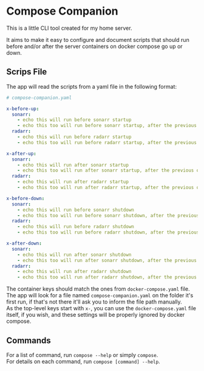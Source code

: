 # Compose Companion

This is a little CLI tool created for my home server.

It aims to make it easy to configure and document scripts that should run before and/or after the server containers on docker compose go up or down.

## Scrips File

The app will read the scripts from a yaml file in the following format:

```yaml
# compose-companion.yaml

x-before-up:
  sonarr:
    - echo this will run before sonarr startup
    - echo this too will run before sonarr startup, after the previous one
  radarr:
    - echo this will run before radarr startup
    - echo this too will run before radarr startup, after the previous one

x-after-up:
  sonarr:
    - echo this will run after sonarr startup
    - echo this too will run after sonarr startup, after the previous one
  radarr:
    - echo this will run after radarr startup
    - echo this too will run after radarr startup, after the previous one

x-before-down:
  sonarr:
    - echo this will run before sonarr shutdown
    - echo this too will run before sonarr shutdown, after the previous one
  radarr:
    - echo this will run before radarr shutdown
    - echo this too will run before radarr shutdown, after the previous one

x-after-down:
  sonarr:
    - echo this will run after sonarr shutdown
    - echo this too will run after sonarr shutdown, after the previous one
  radarr:
    - echo this will run after radarr shutdown
    - echo this too will run after radarr shutdown, after the previous one
```

The container keys should match the ones from `docker-compose.yaml` file.  
The app will look for a file named `compose-companion.yaml` on the folder it's first run, if that's not there it'll ask you to inform the file path manually.  
As the top-level keys start with `x-`, you can use the `docker-compose.yaml` file itself, if you wish, and these settings will be properly ignored by docker compose.  

## Commands

For a list of command, run `compose --help` or simply `compose`.  
For details on each command, run `compose [command] --help`.
